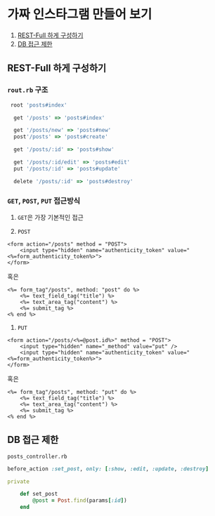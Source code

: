 # 가짜 인스타그램 만들어 보기

1. [REST-Full 하게 구성하기](#Rest-full)
1. [DB 접근 제한](#DB)

## REST-Full 하게 구성하기 <a name="Rest-full"></a>

### `rout.rb` 구조

``` ruby
 root 'posts#index'

  get '/posts' => 'posts#index'

  get '/posts/new' => 'posts#new'
  post'/posts' => 'posts#create'

  get '/posts/:id' => 'posts#show'

  get '/posts/:id/edit' => 'posts#edit'
  put '/posts/:id' => 'posts#update'

  delete '/posts/:id' => 'posts#destroy'
```

### `GET`, `POST`, `PUT` 접근방식

1. `GET`은 가장 기본적인 접근

1. `POST`

```erb
<form action="/posts" method = "POST">
    <input type="hidden" name="authenticity_token" value="<%=form_authenticity_token%>">
</form>
```


혹은


```erb
<%= form_tag"/posts", method: "post" do %>
    <%= text_field_tag("title") %>
    <%= text_area_tag("content") %>
    <%= submit_tag %>
<% end %>
```

1. `PUT`

```erb
<form action="/posts/<%=@post.id%>" method = "POST">
    <input type="hidden" name="_method" value="put" />
    <input type="hidden" name="authenticity_token" value="<%=form_authenticity_token%>">
</form>
```


혹은


```erb
<%= form_tag"/posts", method: "put" do %>
    <%= text_field_tag("title") %>
    <%= text_area_tag("content") %>
    <%= submit_tag %>
<% end %>
```

## DB 접근 제한 <a name="DB"></a>

`posts_controller.rb`

```ruby
before_action :set_post, only: [:show, :edit, :update, :destroy]

private

    def set_post
        @post = Post.find(params[:id])
    end
```